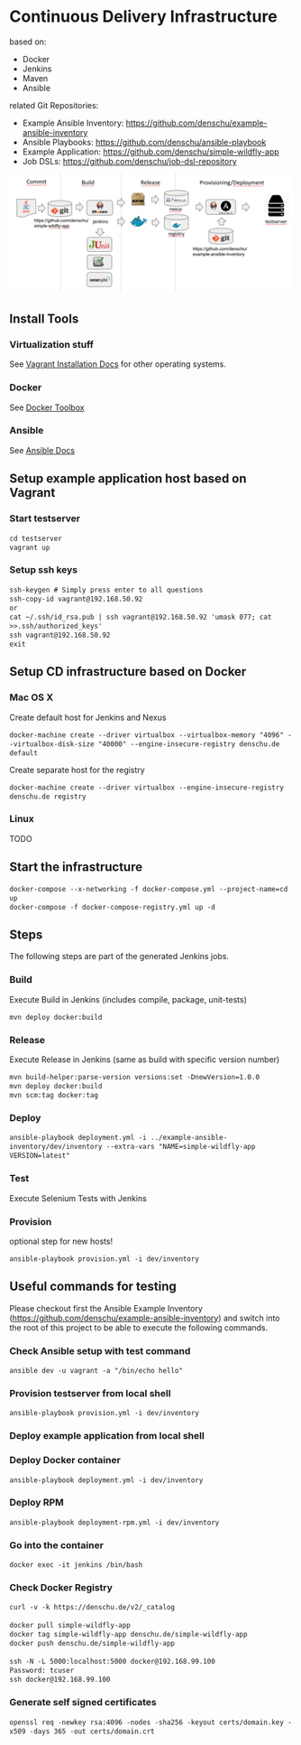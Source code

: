 # Continuous Delivery Infrastructure

based on:
* Docker
* Jenkins
* Maven
* Ansible

related Git Repositories:
* Example Ansible Inventory: https://github.com/denschu/example-ansible-inventory
* Ansible Playbooks: https://github.com/denschu/ansible-playbook
* Example Application: https://github.com/denschu/simple-wildfly-app
* Job DSLs: https://github.com/denschu/job-dsl-repository

![Overview](cd-infrastructure.png)

## Install Tools

### Virtualization stuff

See [Vagrant Installation Docs](https://docs.vagrantup.com/v2/installation/) for other operating systems.

### Docker
See [Docker Toolbox](https://www.docker.com/docker-toolbox)

### Ansible
See [Ansible Docs](http://docs.ansible.com/ansible/intro_installation.html)

## Setup example application host based on Vagrant

### Start testserver
```shell
cd testserver
vagrant up
```

### Setup ssh keys
```shell
ssh-keygen # Simply press enter to all questions
ssh-copy-id vagrant@192.168.50.92
or
cat ~/.ssh/id_rsa.pub | ssh vagrant@192.168.50.92 'umask 077; cat >>.ssh/authorized_keys'
ssh vagrant@192.168.50.92
exit
```

## Setup CD infrastructure based on Docker

### Mac OS X

Create default host for Jenkins and Nexus
```shell
docker-machine create --driver virtualbox --virtualbox-memory "4096" --virtualbox-disk-size "40000" --engine-insecure-registry denschu.de default
```

Create separate host for the registry
```shell
docker-machine create --driver virtualbox --engine-insecure-registry denschu.de registry
```

### Linux
TODO

## Start the infrastructure

```shell
docker-compose --x-networking -f docker-compose.yml --project-name=cd up
docker-compose -f docker-compose-registry.yml up -d
```

## Steps

The following steps are part of the generated Jenkins jobs.

### Build
Execute Build in Jenkins (includes compile, package, unit-tests)
```shell
mvn deploy docker:build
```

### Release
Execute Release in Jenkins (same as build with specific version number)
```shell
mvn build-helper:parse-version versions:set -DnewVersion=1.0.0
mvn deploy docker:build
mvn scm:tag docker:tag
```

### Deploy
```shell
ansible-playbook deployment.yml -i ../example-ansible-inventory/dev/inventory --extra-vars "NAME=simple-wildfly-app VERSION=latest"
```

### Test
Execute Selenium Tests with Jenkins

### Provision
optional step for new hosts!
```shell
ansible-playbook provision.yml -i dev/inventory
```

## Useful commands for testing
Please checkout first the Ansible Example Inventory (https://github.com/denschu/example-ansible-inventory) and switch into the root of this project to be able to execute the following commands.

### Check Ansible setup with test command
```shell
ansible dev -u vagrant -a "/bin/echo hello"
```

### Provision testserver from local shell
```shell
ansible-playbook provision.yml -i dev/inventory
```

### Deploy example application from local shell

### Deploy Docker container
```shell
ansible-playbook deployment.yml -i dev/inventory
```
### Deploy RPM
```shell
ansible-playbook deployment-rpm.yml -i dev/inventory
```

### Go into the container
```shell
docker exec -it jenkins /bin/bash
```

### Check Docker Registry

```shell
curl -v -k https://denschu.de/v2/_catalog

docker pull simple-wildfly-app
docker tag simple-wildfly-app denschu.de/simple-wildfly-app
docker push denschu.de/simple-wildfly-app

ssh -N -L 5000:localhost:5000 docker@192.168.99.100
Password: tcuser
ssh docker@192.168.99.100
```

### Generate self signed certificates
```shell
openssl req -newkey rsa:4096 -nodes -sha256 -keyout certs/domain.key -x509 -days 365 -out certs/domain.crt
```
